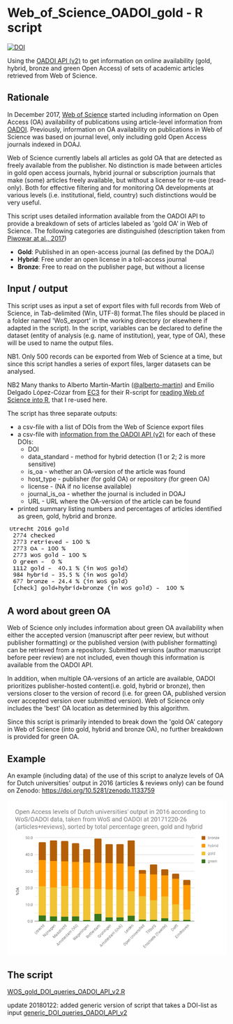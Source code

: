 # Web_of_Science_OADOI_gold - R script

[![DOI](https://zenodo.org/badge/115628623.svg)](https://zenodo.org/badge/latestdoi/115628623)

Using the [OADOI API (v2)](https://oadoi.org/api) to get information on online availability (gold, hybrid, bronze and green Open Access)  of sets of academic articles retrieved from Web of Science. 

## Rationale
In December 2017, [Web of Science](http://info.clarivate.com/openaccess) started including information on Open Access (OA) availability of publications using article-level information from [OADOI](https://oadoi.org/). Previously, information on OA availability on publications in Web of Science was based on journal level, only including gold Open Access journals indexed in DOAJ. 

Web of Science currently labels all articles as gold OA that are detected as freely available from the publisher. No distinction is made between articles in gold open access journals, hybrid journal or subscription journals that make (some) articles freely available, but without a license for re-use (read-only). Both for effective filtering and for monitoring OA developments at various levels (i.e. institutional, field, country) such distinctions would be very useful. 

This script uses detailed information available from the OADOI API to provide a breakdown of sets of articles labeled as 'gold OA' in Web of Science. The following categories are distinguished (description taken from [Piwowar at al., 2017]( https://doi.org/10.7287/peerj.preprints.3119v1))

 - **Gold**: Published in an open-access journal (as defined by the DOAJ)
 - **Hybrid**: Free under an open license in a toll-access journal
 - **Bronze**: Free to read on the publisher page, but without a license

## Input / output
This script uses as input a set of export files with full records from Web of Science, in Tab-delimited (Win, UTF-8) format.The files should be placed in a folder named 'WoS_export' in the working directory (or elsewhere if adapted in the script). In the script, variables can be declared to define the dataset (entity of analysis (e.g. name of institution), year, type of OA), these will be used to name the output files. 

NB1. Only 500 records can be exported from Web of Science at a time, but since this script handles a series of export files, larger datasets can be analysed.

NB2 Many thanks to Alberto Martín-Martín ([@alberto-martin](https://github.com/alberto-martin)) and Emilio Delgado López-Cózar from [EC3](http://ec3.ugr.es) for their R-script for [reading Web of Science into R](https://github.com/alberto-martin/read.wos.R/blob/master/report.Rmd), that I re-used here. 

The script has three separate outputs:
- a csv-file with a list of DOIs from the Web of Science export files
- a csv-file with [information from the OADOI API (v2)](https://oadoi.org/api/v2) for each of these DOIs:
  - DOI
  - data_standard - method for hybrid detection (1 or 2; 2 is more sensitive)
  - is_oa - whether an OA-version of the article was found
  - host_type - publisher (for gold OA) or repository (for green OA)
  - license - (NA if no license available)
  - journal_is_oa - whether the journal is included in DOAJ
  - URL - URL where the OA-version of the article can be found
 - printed summary listing numbers and percentages of articles identified as green, gold, hybrid and bronze.
 
 ![example WoS OADOI gold output](/WoS_OADOI_gold_output_example.jpg)

## A word about green OA
Web of Science only includes information about green OA availability when either the accepted version (manuscript after peer review, but without publisher formatting) or the published version (with publisher formatting) can be retrieved from a repository. Submitted versions (author manuscript before peer review) are not included, even though this information is available from the OADOI API.

In addition, when multiple OA-versions of an article are available, OADOI prioritizes publisher-hosted content(i.e. gold, hybrid or bronze), then versions closer to the version of record (i.e. for green OA, published version over accepted version over submitted version). Web of Science only includes the 'best' OA location as determined by this algorithm. 

Since this script is primarily intended to break down the 'gold OA' category in Web of Science (into gold, hybrid and bronze OA), no further breakdown is provided for green OA. 


## Example 

An example (including data) of the use of this script to analyze levels of OA for Dutch universities' output in 2016 (articles & reviews only) can be found on Zenodo: https://doi.org/10.5281/zenodo.1133759

 ![NL universities OA levels 2016 output](/NL%20Universities%202016%20green-gold-hybrid-bronze%20OA%20-%20levels.png)
 
## The script 
[WOS_gold_DOI_queries_OADOI_API_v2.R](/WOS_gold_DOI_queries_OADOI_API_v2.R)

update 20180122: added generic version of script that takes a DOI-list as input
[generic_DOI_queries_OADOI_API_v2](/generic_DOI_queries_OADOI_API_v2)




